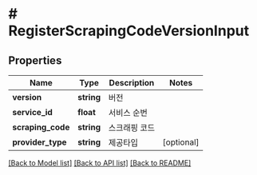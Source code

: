 # # RegisterScrapingCodeVersionInput

## Properties

Name | Type | Description | Notes
------------ | ------------- | ------------- | -------------
**version** | **string** | 버전 |
**service_id** | **float** | 서비스 순번 |
**scraping_code** | **string** | 스크래핑 코드 |
**provider_type** | **string** | 제공타입 | [optional]

[[Back to Model list]](../../README.md#models) [[Back to API list]](../../README.md#endpoints) [[Back to README]](../../README.md)
